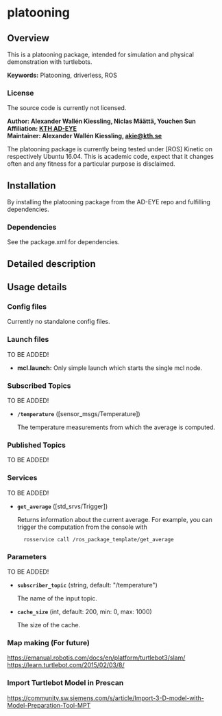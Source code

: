 # platooning

## Overview

This is a platooning package, intended for simulation and physical demonstration with turtlebots.

**Keywords:** Platooning, driverless, ROS

### License

The source code is currently not licensed.

**Author: Alexander Wallén Kiessling, Niclas Määttä, Youchen Sun<br />
Affiliation: [KTH AD-EYE](https://www.adeye.se/)<br />
Maintainer: Alexander Wallén Kiessling, akie@kth.se**

The platooning package is currently being tested under [ROS] Kinetic on respectively Ubuntu 16.04.
This is academic code, expect that it changes often and any fitness for a particular purpose is disclaimed.

## Installation

By installing the platooning package from the AD-EYE repo and fulfilling dependencies.

### Dependencies

See the package.xml for dependencies.

## Detailed description


## Usage details
### Config files

Currently no standalone config files. 

### Launch files

TO BE ADDED!

* **mcl.launch:** Only simple launch which starts the single mcl node.


### Subscribed Topics

TO BE ADDED!

* **`/temperature`** ([sensor_msgs/Temperature])

	The temperature measurements from which the average is computed.


### Published Topics

TO BE ADDED!


### Services

TO BE ADDED!

* **`get_average`** ([std_srvs/Trigger])

	Returns information about the current average. For example, you can trigger the computation from the console with

		rosservice call /ros_package_template/get_average


### Parameters

TO BE ADDED!

* **`subscriber_topic`** (string, default: "/temperature")

	The name of the input topic.

* **`cache_size`** (int, default: 200, min: 0, max: 1000)

	The size of the cache.

### Map making (For future)
https://emanual.robotis.com/docs/en/platform/turtlebot3/slam/
https://learn.turtlebot.com/2015/02/03/8/
### Import Turtlebot Model in Prescan
https://community.sw.siemens.com/s/article/Import-3-D-model-with-Model-Preparation-Tool-MPT
